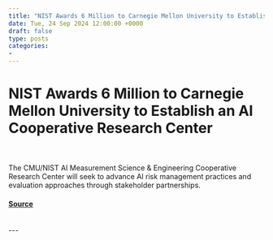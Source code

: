 ```yaml
---
title: "NIST Awards 6 Million to Carnegie Mellon University to Establish an AI Cooperative Research Center"
date: Tue, 24 Sep 2024 12:00:00 +0000
draft: false
type: posts
categories: 
- 
---
```

# NIST Awards 6 Million to Carnegie Mellon University to Establish an AI Cooperative Research Center

<br/>

<br/>
The CMU/NIST AI Measurement Science & Engineering Cooperative Research Center will seek to advance AI risk management practices and evaluation approaches through stakeholder partnerships.

#### [Source](https://www.nist.gov/news-events/news/2024/09/nist-awards-6-million-carnegie-mellon-university-establish-ai-cooperative)

<br/>
---
